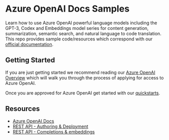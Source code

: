 # Azure OpenAI Docs Samples

Learn how to use Azure OpenAI powerful language models including the GPT-3, Codex and Embeddings model series for content generation, summarization, semantic search, and natural language to code translation. This repo provides sample code/resources which correspond with our [official documentation](https://learn.microsoft.com/azure/cognitive-services/openai/).

## Getting Started

If you are just getting started we recommend reading our [Azure OpenAI Overview](https://learn.microsoft.com/azure/cognitive-services/openai/overview) which will walk you through the process of applying for access to Azure OpenAI.

Once you are approved for Azure OpenAI get started with our [quickstarts](https://learn.microsoft.com/azure/cognitive-services/openai/overview).

## Resources

- [Azure OpenAI Docs](https://learn.microsoft.com/azure/cognitive-services/openai/overview)
- [REST API - Authoring & Deployment](https://learn.microsoft.com/rest/api/cognitiveservices/azureopenai/deployments/create?tabs=HTTP)
- [REST API - Completions & embeddings](https://learn.microsoft.com/azure/cognitive-services/openai/reference)
